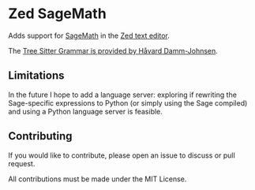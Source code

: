 # Zed SageMath

Adds support for [SageMath](https://www.sagemath.org/) in the [Zed text editor](https://zed.dev/).

The [Tree Sitter Grammar is provided by Håvard Damm-Johnsen](https://github.com/havarddj/tree-sitter-sage).

## Limitations

In the future I hope to add a language server:
exploring if rewriting the Sage-specific expressions to Python (or simply using the Sage compiled)
and using a Python language server is feasible.

## Contributing

If you would like to contribute, please open an issue to discuss or pull request.

All contributions must be made under the MIT License.
